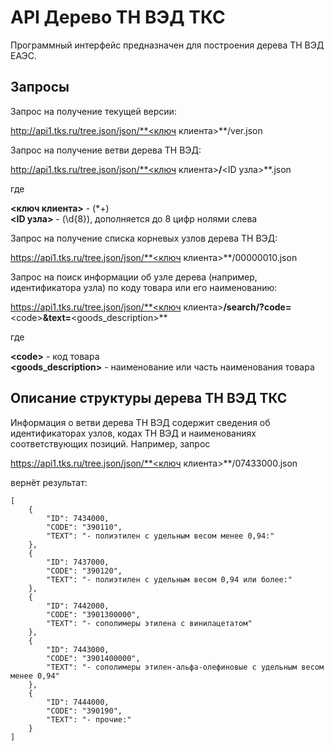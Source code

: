 # API Дерево ТН ВЭД ТКС

Программный интерфейс предназначен для построения дерева ТН ВЭД ЕАЭС.

## Запросы

Запрос на получение текущей версии:

http://api1.tks.ru/tree.json/json/**<ключ клиента>**/ver.json

Запрос на получение ветви дерева ТН ВЭД:

http://api1.tks.ru/tree.json/json/**<ключ клиента>**/**<ID узла>**.json

где

**<ключ клиента>** - (*+)  
**<ID узла>** - (\d{8}), дополняется до 8 цифр нолями слева

Запрос на получение списка корневых узлов дерева ТН ВЭД:

https://api1.tks.ru/tree.json/json/**<ключ клиента>**/00000010.json

Запрос на поиск информации об узле дерева (например, идентификатора узла) по коду товара или его наименованию:

https://api1.tks.ru/tree.json/json/**<ключ клиента>**/search/?code=**\<code\>**&text=**\<goods_description\>**

где

**\<code\>** - код товара  
**\<goods_description\>** - наименование или часть наименования товара

## Описание структуры дерева ТН ВЭД ТКС

Информация о ветви дерева ТН ВЭД содержит сведения об идентификаторах узлов, кодах ТН ВЭД и наименованиях соответствующих позиций. Например, запрос

https://api1.tks.ru/tree.json/json/**<ключ клиента>**/07433000.json

вернёт результат:

    [
        {
            "ID": 7434000,
            "CODE": "390110",
            "TEXT": "- полиэтилен с удельным весом менее 0,94:"
        },
        {
            "ID": 7437000,
            "CODE": "390120",
            "TEXT": "- полиэтилен с удельным весом 0,94 или более:"
        },
        {
            "ID": 7442000,
            "CODE": "3901300000",
            "TEXT": "- сополимеры этилена с винилацетатом"
        },
        {
            "ID": 7443000,
            "CODE": "3901400000",
            "TEXT": "- сополимеры этилен-альфа-олефиновые с удельным весом менее 0,94"
        },
        {
            "ID": 7444000,
            "CODE": "390190",
            "TEXT": "- прочие:"
        }
    ]

